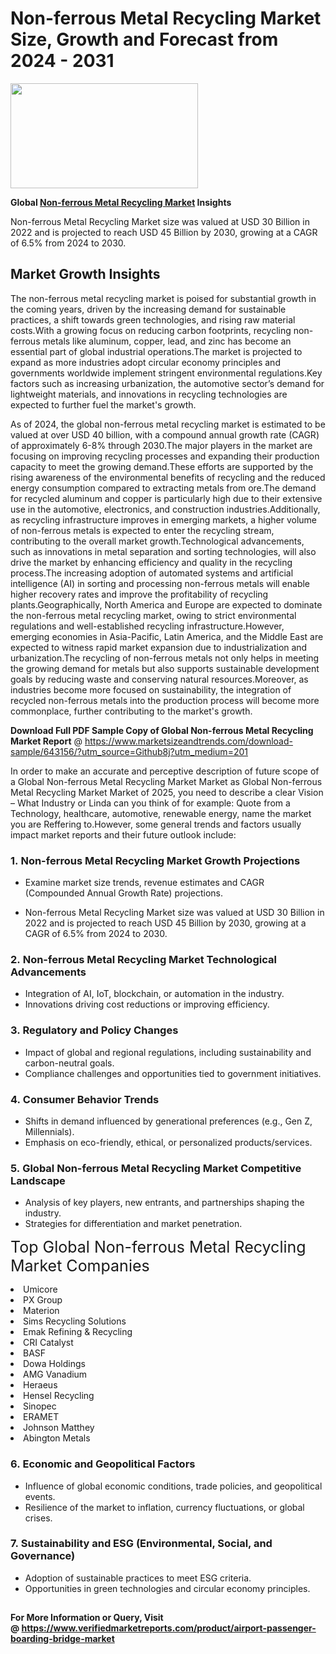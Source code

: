 <H1>Non-ferrous Metal Recycling Market Size, Growth and Forecast from 2024 - 2031</H1><img class="aligncenter size-medium wp-image-584254" src="https://thirdeyenews.in/wp-content/uploads/2024/09/Global-Market-Research-300x168.jpeg" alt="" width="300" height="168" /><p><strong>Global&nbsp;<a href="https://www.marketsizeandtrends.com/download-sample/643156/?utm_source=Github8j?utm_medium=201">Non-ferrous Metal Recycling Market</a> Insights</strong></p><p>Non-ferrous Metal Recycling Market size was valued at USD 30 Billion in 2022 and is projected to reach USD 45 Billion by 2030, growing at a CAGR of 6.5% from 2024 to 2030.</p><p><h2>Market Growth Insights</h2> <p>The non-ferrous metal recycling market is poised for substantial growth in the coming years, driven by the increasing demand for sustainable practices, a shift towards green technologies, and rising raw material costs.With a growing focus on reducing carbon footprints, recycling non-ferrous metals like aluminum, copper, lead, and zinc has become an essential part of global industrial operations.The market is projected to expand as more industries adopt circular economy principles and governments worldwide implement stringent environmental regulations.Key factors such as increasing urbanization, the automotive sector’s demand for lightweight materials, and innovations in recycling technologies are expected to further fuel the market's growth.</p> <p>As of 2024, the global non-ferrous metal recycling market is estimated to be valued at over USD 40 billion, with a compound annual growth rate (CAGR) of approximately 6-8% through 2030.The major players in the market are focusing on improving recycling processes and expanding their production capacity to meet the growing demand.These efforts are supported by the rising awareness of the environmental benefits of recycling and the reduced energy consumption compared to extracting metals from ore.The demand for recycled aluminum and copper is particularly high due to their extensive use in the automotive, electronics, and construction industries.Additionally, as recycling infrastructure improves in emerging markets, a higher volume of non-ferrous metals is expected to enter the recycling stream, contributing to the overall market growth.Technological advancements, such as innovations in metal separation and sorting technologies, will also drive the market by enhancing efficiency and quality in the recycling process.The increasing adoption of automated systems and artificial intelligence (AI) in sorting and processing non-ferrous metals will enable higher recovery rates and improve the profitability of recycling plants.Geographically, North America and Europe are expected to dominate the non-ferrous metal recycling market, owing to strict environmental regulations and well-established recycling infrastructure.However, emerging economies in Asia-Pacific, Latin America, and the Middle East are expected to witness rapid market expansion due to industrialization and urbanization.The recycling of non-ferrous metals not only helps in meeting the growing demand for metals but also supports sustainable development goals by reducing waste and conserving natural resources.Moreover, as industries become more focused on sustainability, the integration of recycled non-ferrous metals into the production process will become more commonplace, further contributing to the market's growth.<p><span class=""><strong>Download Full PDF Sample Copy of Global Non-ferrous Metal Recycling Market Report</strong> @ <a href="https://www.marketsizeandtrends.com/download-sample/643156/?utm_source=Github8j?utm_medium=201" target="_blank">https://www.marketsizeandtrends.com/download-sample/643156/?utm_source=Github8j?utm_medium=201</a></span></p><p>In order to make an accurate and perceptive description of future scope of a Global&nbsp;Non-ferrous Metal Recycling Market Market as Global&nbsp;Non-ferrous Metal Recycling Market Market of 2025, you need to describe a clear Vision &ndash; What Industry or Linda can you think of for example: Quote from a Technology, healthcare, automotive, renewable energy, name the market you are Reffering to.However, some general trends and factors usually impact market reports and their future outlook include:</p><h3>1.&nbsp;<strong>Non-ferrous Metal Recycling Market Growth Projections</strong></h3><ul><li>Examine market size trends, revenue estimates and CAGR (Compounded Annual Growth Rate) projections.</li><li><p>Non-ferrous Metal Recycling Market size was valued at USD 30 Billion in 2022 and is projected to reach USD 45 Billion by 2030, growing at a CAGR of 6.5% from 2024 to 2030.</p></li></ul><h3>2.&nbsp;<strong>Non-ferrous Metal Recycling Market Technological Advancements</strong></h3><ul><li>Integration of AI, IoT, blockchain, or automation in the industry.</li><li>Innovations driving cost reductions or improving efficiency.</li></ul><h3>3.&nbsp;<strong>Regulatory and Policy Changes</strong></h3><ul><li>Impact of global and regional regulations, including sustainability and carbon-neutral goals.</li><li>Compliance challenges and opportunities tied to government initiatives.</li></ul><h3>4.&nbsp;<strong>Consumer Behavior Trends</strong></h3><ul><li>Shifts in demand influenced by generational preferences (e.g., Gen Z, Millennials).</li><li>Emphasis on eco-friendly, ethical, or personalized products/services.</li></ul><h3>5.&nbsp;<strong>Global Non-ferrous Metal Recycling Market Competitive Landscape</strong></h3><ul><li>Analysis of key players, new entrants, and partnerships shaping the industry.</li><li>Strategies for differentiation and market penetration.</li></ul><p data-pm-slice="1 1 []"><span style="color: inherit; font-family: inherit; font-size: 25px;">Top Global Non-ferrous Metal Recycling Market Companies</span></p><div class="" data-test-id=""><p><li>Umicore</li><li> PX Group</li><li> Materion</li><li> Sims Recycling Solutions</li><li> Emak Refining & Recycling</li><li> CRI Catalyst</li><li> BASF</li><li> Dowa Holdings</li><li> AMG Vanadium</li><li> Heraeus</li><li> Hensel Recycling</li><li> Sinopec</li><li> ERAMET</li><li> Johnson Matthey</li><li> Abington Metals</li></p></div><h3>6.&nbsp;<strong>Economic and Geopolitical Factors</strong></h3><ul><li>Influence of global economic conditions, trade policies, and geopolitical events.</li><li>Resilience of the market to inflation, currency fluctuations, or global crises.</li></ul><h3>7.&nbsp;<strong>Sustainability and ESG (Environmental, Social, and Governance)</strong></h3><ul><li>Adoption of sustainable practices to meet ESG criteria.</li><li>Opportunities in green technologies and circular economy principles.</li></ul><h2><strong style="font-size: 14px;">For More Information or Query, Visit @&nbsp;</strong><a style="background-color: #ffffff; font-size: 14px;" href="https://www.marketsizeandtrends.com/report/non-ferrous-metal-recycling-market/" target="_blank">https://www.verifiedmarketreports.com/product/airport-passenger-boarding-bridge-market</a></h2>